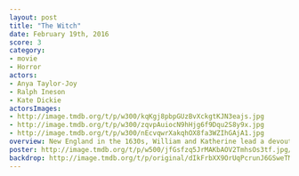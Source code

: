 ```yaml
---
layout: post
title: "The Witch"
date: February 19th, 2016
score: 3
category:
- movie
- Horror
actors:
- Anya Taylor-Joy
- Ralph Ineson
- Kate Dickie
actorsImages:
- http://image.tmdb.org/t/p/w300/kqKgj8pbpGUzBvXckgtKJN3eajs.jpg
- http://image.tmdb.org/t/p/w300/zqvpAuiocN9hHjg6f9Dqu2S8y9x.jpg
- http://image.tmdb.org/t/p/w300/nEcvqwrXakqhOX8fa3WZIhGAjA1.jpg
overview: New England in the 1630s, William and Katherine lead a devout Christian life with five children, homesteading on the edge of an impassable wilderness. When their newborn son vanishes and crops fail, the family turns on one another. Beyond their worst fears, a supernatural evil lurks in the nearby wood.
poster: http://image.tmdb.org/t/p/w500/jfGsfzq5JrMAKbAOV2TmhsOs3tf.jpg/
backdrop: http://image.tmdb.org/t/p/original/dIkFrbXX9OrUqPcrunJ6GSweTML.jpg
---
```

